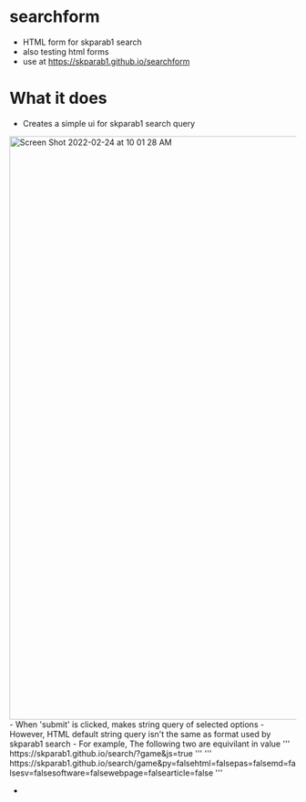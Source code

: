# searchform
- HTML form for skparab1 search
- also testing html forms
- use at https://skparab1.github.io/searchform

# What it does
- Creates a simple ui for skparab1 search query
<img width="1024" alt="Screen Shot 2022-02-24 at 10 01 28 AM" src="https://user-images.githubusercontent.com/71990977/155581217-74be6774-b401-4618-a0e6-3329839f68fb.png">
- When 'submit' is clicked, makes string query of selected options
- However, HTML default string query isn't the same as format used by skparab1 search
- For example, The following two are equivilant in value
'''
https://skparab1.github.io/search/?game&js=true
'''
'''
https://skparab1.github.io/search/game&py=falsehtml=falsepas=falsemd=falsesv=falsesoftware=falsewebpage=falsearticle=false
'''

- 
